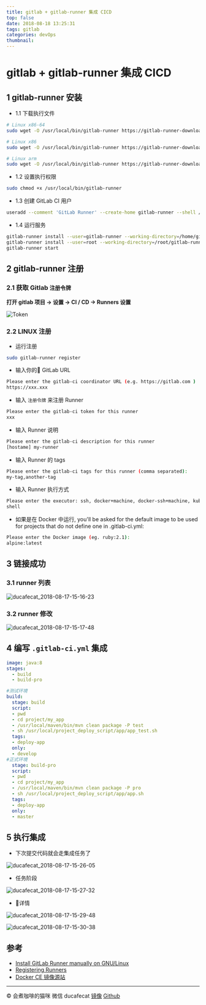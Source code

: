 ```yaml
---
title: gitlab + gitlab-runner 集成 CICD
top: false
date: 2018-08-18 13:25:31
tags: gitlab
categories: devOps
thumbnail:
---
```


# gitlab + gitlab-runner 集成 CICD

## 1 gitlab-runner 安装

- 1.1 下载执行文件

```sh
# Linux x86-64
sudo wget -O /usr/local/bin/gitlab-runner https://gitlab-runner-downloads.s3.amazonaws.com/latest/binaries/gitlab-runner-linux-amd64

# Linux x86
sudo wget -O /usr/local/bin/gitlab-runner https://gitlab-runner-downloads.s3.amazonaws.com/latest/binaries/gitlab-runner-linux-386

# Linux arm
sudo wget -O /usr/local/bin/gitlab-runner https://gitlab-runner-downloads.s3.amazonaws.com/latest/binaries/gitlab-runner-linux-arm
```

- 1.2 设置执行权限

```sh
sudo chmod +x /usr/local/bin/gitlab-runner
```

- 1.3 创建 GitLab CI 用户

```sh
useradd --comment 'GitLab Runner' --create-home gitlab-runner --shell /bin/bash
```

- 1.4 运行服务

```sh
gitlab-runner install --user=gitlab-runner --working-directory=/home/gitlab-runner
gitlab-runner install --user=root --working-directory=/root/gitlab-runner
gitlab-runner start
```

## 2 gitlab-runner 注册

### 2.1 获取 Gitlab `注册令牌`

**打开 gitlab 项目 -> 设置 -> CI / CD -> Runners 设置**

![Token](http://oflimcy5e.bkt.clouddn.com/ducafecat_2018-07-24-14-17-41.png)

### 2.2 LINUX 注册

- 运行注册

```sh
sudo gitlab-runner register
```

- 输入你的 GitLab URL

```sh
Please enter the gitlab-ci coordinator URL (e.g. https://gitlab.com )
https://xxx.xxx
```

- 输入 `注册令牌` 来注册 Runner

```sh
Please enter the gitlab-ci token for this runner
xxx
```

- 输入 Runner 说明

```sh
Please enter the gitlab-ci description for this runner
[hostame] my-runner
```

- 输入 Runner 的 tags

```sh
Please enter the gitlab-ci tags for this runner (comma separated):
my-tag,another-tag
```

- 输入 Runner 执行方式

```sh
Please enter the executor: ssh, docker+machine, docker-ssh+machine, kubernetes, docker, parallels, virtualbox, docker-ssh, shell:
shell
```

- 如果是在 Docker 中运行, you'll be asked for the default image to be used for projects that do not define one in .gitlab-ci.yml:

```sh
Please enter the Docker image (eg. ruby:2.1):
alpine:latest
```

## 3 链接成功

### 3.1 runner 列表

![ducafecat_2018-08-17-15-16-23](http://oflimcy5e.bkt.clouddn.com/ducafecat_2018-08-17-15-16-23.png)

### 3.2 runner 修改

![ducafecat_2018-08-17-15-17-48](http://oflimcy5e.bkt.clouddn.com/ducafecat_2018-08-17-15-17-48.png)

## 4 编写 `.gitlab-ci.yml` 集成

```yml
image: java:8
stages:
  - build
  - build-pro

#测试环境
build:
  stage: build
  script:
  - pwd
  - cd project/my_app
  - /usr/local/maven/bin/mvn clean package -P test
  - sh /usr/local/project_deploy_script/app/app_test.sh
  tags:
  - deploy-app
  only:
  - develop
#正式环境
  stage: build-pro
  script:
  - pwd
  - cd project/my_app
  - /usr/local/maven/bin/mvn clean package -P pro
  - sh /usr/local/project_deploy_script/app/app.sh
  tags:
  - deploy-app
  only:
  - master
```

## 5 执行集成

- 下次提交代码就会走集成任务了

![ducafecat_2018-08-17-15-26-05](http://oflimcy5e.bkt.clouddn.com/ducafecat_2018-08-17-15-26-05.png)

- 任务阶段

![ducafecat_2018-08-17-15-27-32](http://oflimcy5e.bkt.clouddn.com/ducafecat_2018-08-17-15-27-32.png)

- 详情

![ducafecat_2018-08-17-15-29-48](http://oflimcy5e.bkt.clouddn.com/ducafecat_2018-08-17-15-29-48.png)

![ducafecat_2018-08-17-15-30-38](http://oflimcy5e.bkt.clouddn.com/ducafecat_2018-08-17-15-30-38.png)

## 参考

- [Install GitLab Runner manually on GNU/Linux](https://docs.gitlab.com/runner/install/linux-manually.html)
- [Registering Runners](https://docs.gitlab.com/runner/register/index.html)
- [Docker CE 镜像源站](https://yq.aliyun.com/articles/110806?spm=5176.8351553.0.0.151c19911eJVWX)

---

© 会煮咖啡的猫咪
微信 ducafecat
[镜像](ducafecat.github.io) [Github](https://github.com/ducafecat)
